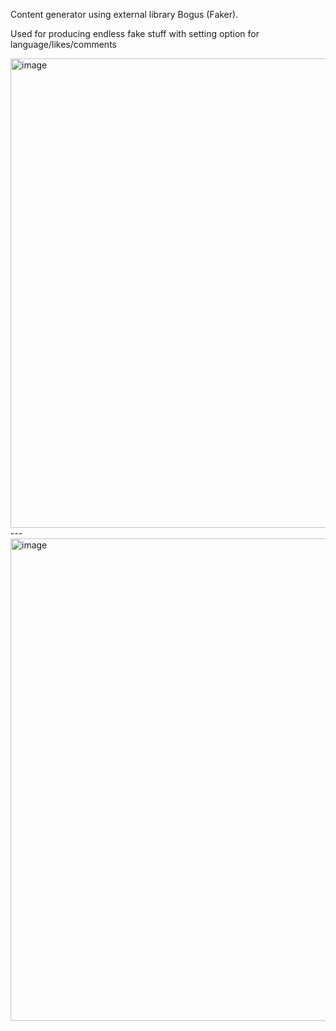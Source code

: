 Content generator using external library Bogus (Faker). 

Used for producing endless fake stuff with setting option for language/likes/comments  

<img width="1632" height="751" alt="image" src="https://github.com/user-attachments/assets/571ddf5e-64d6-4acb-b1b9-9a9f48039b5e" />
---
<img width="1627" height="772" alt="image" src="https://github.com/user-attachments/assets/d40ac469-098f-4d16-b49c-6f725dc9056b" />
